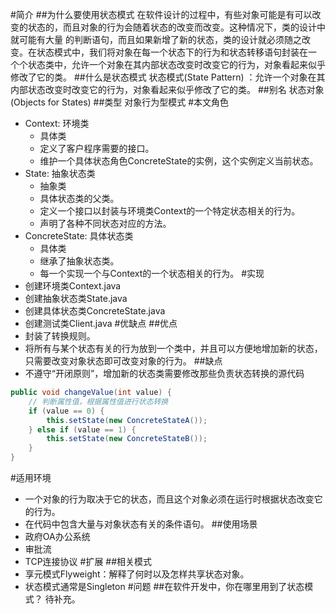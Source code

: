 #简介
##为什么要使用状态模式
在软件设计的过程中，有些对象可能是有可以改变的状态的，而且对象的行为会随着状态的改变而改变。这种情况下，类的设计中就可能有大量
的判断语句，而且如果新增了新的状态，类的设计就必须随之改变。在状态模式中，我们将对象在每一个状态下的行为和状态转移语句封装在一
个个状态类中，允许一个对象在其内部状态改变时改变它的行为，对象看起来似乎修改了它的类。
##什么是状态模式
状态模式(State Pattern) ：允许一个对象在其内部状态改变时改变它的行为，对象看起来似乎修改了它的类。
##别名
状态对象(Objects for States)
##类型
对象行为型模式
#本文角色
- Context: 环境类 
    - 具体类
    - 定义了客户程序需要的接口。
    - 维护一个具体状态角色ConcreteState的实例，这个实例定义当前状态。
- State: 抽象状态类 
    - 抽象类
    - 具体状态类的父类。
    - 定义一个接口以封装与环境类Context的一个特定状态相关的行为。
    - 声明了各种不同状态对应的方法。
- ConcreteState: 具体状态类 
    - 具体类
    - 继承了抽象状态类。
    - 每一个实现一个与Context的一个状态相关的行为。
#实现
- 创建环境类Context.java
- 创建抽象状态类State.java
- 创建具体状态类ConcreteState.java
- 创建测试类Client.java
#优缺点
##优点
- 封装了转换规则。
- 将所有与某个状态有关的行为放到一个类中，并且可以方便地增加新的状态，只需要改变对象状态即可改变对象的行为。
##缺点
- 不遵守“开闭原则”，增加新的状态类需要修改那些负责状态转换的源代码
```java 
public void changeValue(int value) {
    // 判断属性值，根据属性值进行状态转换
    if (value == 0) {
        this.setState(new ConcreteStateA());
    } else if (value == 1) {
        this.setState(new ConcreteStateB());
    }
}
```
#适用环境
- 一个对象的行为取决于它的状态，而且这个对象必须在运行时根据状态改变它的行为。
- 在代码中包含大量与对象状态有关的条件语句。
##使用场景
- 政府OA办公系统
- 审批流
- TCP连接协议
#扩展
##相关模式
- 享元模式Flyweight：解释了何时以及怎样共享状态对象。
- 状态模式通常是Singleton
#问题
##在软件开发中，你在哪里用到了状态模式？
待补充。